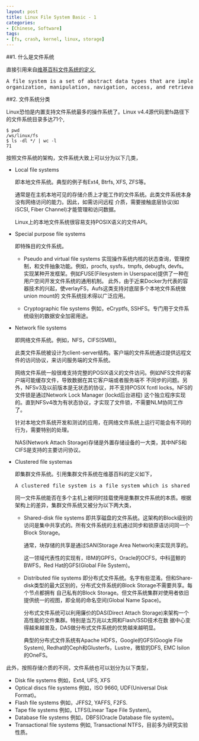 ```yaml
---
layout: post
title: Linux File System Basic - 1
categories:
- [Chinese, Software]
tags:
- [fs, crash, kernel, linux, storage]
---
```



##1. 什么是文件系统

直接引用来自[维基百科文件系统的定义](http://en.wikipedia.org/wiki/Filesystem),

<pre>A file system is a set of abstract data types that are implemented for the storage, hierarchical
organization, manipulation, navigation, access, and retrieval of data.</pre>

##2. 文件系统分类

Linux恐怕是内置支持文件系统最多的操作系统了。Linux v4.4源代码里fs路径下的文件系统目录多达71个,

	$ pwd
	/ws/linux/fs
	$ ls -dl */ | wc -l
	71

按照文件系统的架构，文件系统大致上可以分为以下几类，

- Local file systems

  即本地文件系统。典型的例子有Ext4, Btrfs, XFS, ZFS等。

  通常是在主机本地可见的存储介质上才能工作的文件系统。此类文件系统本身没有网络访问的能力。因此，如需访问远程
  介质，需要接触底层协议(如iSCSI, Fiber Channel)才能管理和访问数据。

  Linux上的本地文件系统很容易支持POSIX语义的文件API。


- Special purpose file systems

  即特殊目的文件系统。
 
  * Pseudo and virtual file systems
    实现操作系统内核的状态查询，管理控制，和文件抽象功能。例如，procfs, sysfs，tmpfs, debugfs, devfs。
    实现某种开发框架。例如FUSE(Filesystem in Userspace)提供了一种在用户空间开发文件系统的通用机制。
	此外，由于近来Docker为代表的容器技术的兴起，使verlayFS，Aufs这类支持对底层多个本地文件系统做union mount的
	文件系统技术得以广泛应用。

  * Cryptographic file systems
	例如，eCryptfs, SSHFS。专门用于文件系统级别的数据安全加密用途。

- Network file systems

  即网络文件系统。例如，NFS，CIFS(SMB)。

  此类文件系统被设计为client-server结构。客户端的文件系统通过提供远程文件的访问协议，来访问服务端的文件系统。

  网络文件系统一般很难支持完整的POSIX语义的文件访问。例如NFS文件的客户端可能缓存文件，导致数据在其它客户端或者服务端不
  不同步的问题。另外，NFSv3及以前版本是无状态的协议，并不支持POSIX fcntl locks。NFS的文件锁是通过Network Lock Manager
  (lockd后台进程) 这个独立程序实现的。直到NFSv4改为有状态协议，才实现了文件锁，不需要NLM协同工作了。

  针对本地文件系统开发和测试的应用，在网络文件系统上运行可能会有不同的行为，需要特别的处理。

  NAS(Network Attach Storage)存储是外置存储设备的一大类，其中NFS和CIFS是支持的主要访问协议。

- Clustered file systemas

  即集群文件系统。引用集群文件系统在维基百科的定义如下，

  <pre>A clustered file system is a file system which is shared by being simultaneously mounted on multiple servers.</pre>

  同一文件系统能否在多个主机上被同时挂载使用是集群文件系统的本质。根据架构上的差异，集群文件系统又被分为以下两大类，

  * Shared-disk file systems
    即共享磁盘的文件系统。这架构的Block级别的访问是集中共享式的。所有文件系统的主机通过同步和锁原语访问同一个Block Storage。

    通常，块存储的共享是通过SAN(Storage Area Network)来实现共享的。

    这一领域代表性的实现有，IBM的GPFS，Oracle的OCFS，中科蓝鲸的BWFS，Red Hat的GFS(Global File System)。

  * Distributed file systems
	即分布式文件系统。名字有些混淆。但和Share-disk类型的最大区别的，分布式文件系统的Block Storage不需要共享。每个节点都拥有
	自己私有的Block Storage。但文件系统集群对使用者依旧提供统一的视图，即全局的命名空间(Global Name Space)。

    分布式文件系统可以利用廉价的DAS(Direct Attach Storage)来架构一个高性能的文件集群。特别是当万兆以太网和Flash/SSD技术在数
    据中心变得越来越普及，DAS做分布式文件系统的优势越来越明显。

    典型的分布式文件系统有Apache HDFS，Google的GFS(Google File System), Redhat的Ceph和Glusterfs，Lustre，微软的DFS,
	EMC Isilon的OneFS。

此外，按照存储介质的不同，文件系统也可以划分为以下类型，

  * Disk file systems
	例如，Ext4, UFS, XFS 
  * Optical discs file systems
	例如，ISO 9660, UDF(Universal Disk Format)。
  * Flash file systems
    例如，JFFS2, YAFFS, F2FS.
  * Tape file systems
	例如，LTFS(Linear Tape File System)。
  * Database file systems
	例如，DBFS(Oracle Database file system)。
  * Transactional file systems
	例如, Transactional NTFS，目前多为研究实验性质。
	

